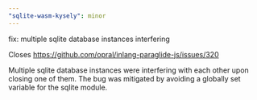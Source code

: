 ```yaml
---
"sqlite-wasm-kysely": minor
---
```


fix: multiple sqlite database instances interfering

Closes https://github.com/opral/inlang-paraglide-js/issues/320

Multiple sqlite database instances were interfering with each other upon closing one of them. The bug was mitigated by avoiding a globally set variable for the sqlite module. 
